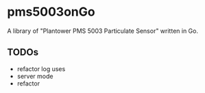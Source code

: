 # pms5003onGo
A library of "Plantower PMS 5003 Particulate Sensor" written in Go.

## TODOs

- refactor log uses
- server mode
- refactor
